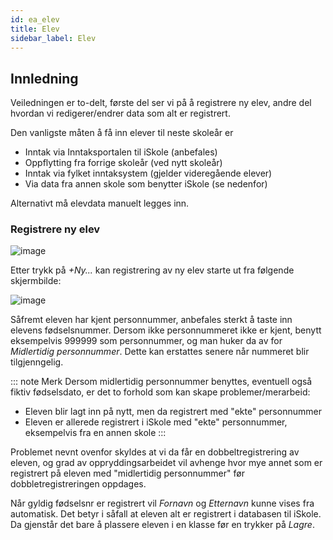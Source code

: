 ```yaml
---
id: ea_elev
title: Elev
sidebar_label: Elev
---
```

## Innledning
Veiledningen er to-delt, første del ser vi på å registrere ny elev, andre del hvordan vi redigerer/endrer data som alt er registrert.

Den vanligste måten å få inn elever til neste skoleår er

- Inntak via Inntaksportalen til iSkole (anbefales)
- Oppflytting fra forrige skoleår (ved nytt skoleår)
- Inntak via fylket inntaksystem (gjelder videregående elever)
- Via data fra annen skole som benytter iSkole (se nedenfor)

Alternativt må elevdata manuelt legges inn.

### Registrere ny elev

![image](https://user-images.githubusercontent.com/80097133/121346113-fbc69300-c925-11eb-92ea-4cf69f1da3bb.png)

Etter trykk på _+Ny..._ kan registrering av ny elev starte ut fra følgende skjermbilde:

![image](https://user-images.githubusercontent.com/80097133/121347490-8b207600-c927-11eb-9b0b-93ef1ea91e18.png)

Såfremt eleven har kjent personnummer, anbefales sterkt å taste inn elevens fødselsnummer. Dersom ikke personnummeret ikke er kjent, benytt eksempelvis 999999 som personnummer, og man huker da av for _Midlertidig personnummer_. Dette kan erstattes senere når nummeret blir tilgjenngelig. 

::: note Merk
Dersom midlertidig personnummer benyttes, eventuell også fiktiv fødselsdato, er det to forhold som kan skape problemer/merarbeid:
- Eleven blir lagt inn på nytt, men da registrert med "ekte" personnummer
- Eleven er allerede registrert i iSkole med "ekte" personnummer, eksempelvis fra en annen skole
:::

Problemet nevnt ovenfor skyldes at vi da får en dobbeltregistrering av eleven, og grad av oppryddingsarbeidet vil avhenge hvor mye annet som er registrert på eleven med "midlertidig personnummer" før dobbletregistreringen oppdages.  

Når gyldig fødselsnr er registrert vil _Fornavn_ og _Etternavn_ kunne vises fra automatisk. Det betyr i såfall at eleven alt er registrert i databasen til iSkole. Da gjenstår det bare å plassere eleven i en klasse før en trykker på _Lagre_.
  

